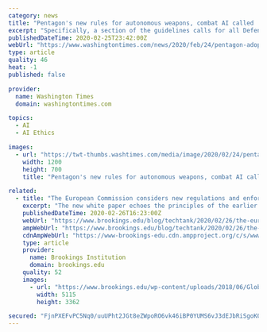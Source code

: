 ```yaml
---
category: news
title: "Pentagon's new rules for autonomous weapons, combat AI called 'ethics-washing project'"
excerpt: "Specifically, a section of the guidelines calls for all Defense Department personnel to “exercise appropriate levels of judgment and care, while remaining responsible for the development, deployment, and use of AI capabilities.” “I worry that the principles are a bit of an ethics-washing project,” Lucy Suchman, an anthropologist who ..."
publishedDateTime: 2020-02-25T23:42:00Z
webUrl: "https://www.washingtontimes.com/news/2020/feb/24/pentagon-adopts-new-ethical-principles-for-using-a/"
type: article
quality: 46
heat: -1
published: false

provider:
  name: Washington Times
  domain: washingtontimes.com

topics:
  - AI
  - AI Ethics

images:
  - url: "https://twt-thumbs.washtimes.com/media/image/2020/02/24/pentagon_artificial-intelligence_05973_c0-232-5568-3480_s1200x700.jpg?d042ba9cdffe740cc9608ebfe48d30fe03930ac4"
    width: 1200
    height: 700
    title: "Pentagon's new rules for autonomous weapons, combat AI called 'ethics-washing project'"

related:
  - title: "The European Commission considers new regulations and enforcement for “high-risk” AI"
    excerpt: "The new white paper echoes the principles of the earlier AI Ethics Guidelines: non-discrimination, transparency, accountability, privacy, robustness, environmental well-being, and human oversight. This new paper goes beyond many prior AI ethics frameworks to offer specific AI regulatory options. Some of these options would be alterations to ..."
    publishedDateTime: 2020-02-26T16:23:00Z
    webUrl: "https://www.brookings.edu/blog/techtank/2020/02/26/the-european-commission-considers-new-regulations-and-enforcement-for-high-risk-ai/"
    ampWebUrl: "https://www.brookings.edu/blog/techtank/2020/02/26/the-european-commission-considers-new-regulations-and-enforcement-for-high-risk-ai/amp/"
    cdnAmpWebUrl: "https://www-brookings-edu.cdn.ampproject.org/c/s/www.brookings.edu/blog/techtank/2020/02/26/the-european-commission-considers-new-regulations-and-enforcement-for-high-risk-ai/amp/"
    type: article
    provider:
      name: Brookings Institution
      domain: brookings.edu
    quality: 52
    images:
      - url: "https://www.brookings.edu/wp-content/uploads/2018/06/Global_EU-Flags.jpg"
        width: 5115
        height: 3362

secured: "FjnPXEFvPC5Nq0/uuUPht2JGt8eZWpoRO6vk46iBP0YUMS6vJ3dEJbRiSgoK0EPoe8ZKZ/34vWNke4aX0P5xjIs5gSc7xbH0eTS092Napjk4lcF66zH9BwNm1H0Hccz0c67vK0phY/O33EGlIhcTkK56WY+KtM5P2KlV1pm76Gn6FftunGxhMdIbYMDRQDJgp1ovXuQejJe8kRUwcihzOTg31tFnx8DxCC5xg1Cu5URSgnVVUCdrC0sZcLG6htmcV+ruP7SXrIps29q8nYh5Jx5HeCI+yKWX/N4Qy5r7lZp7TKKpp/5EiL7xtcYpBZD8;yZhCkMYkVDGjXANtNtdQXw=="
---
```


